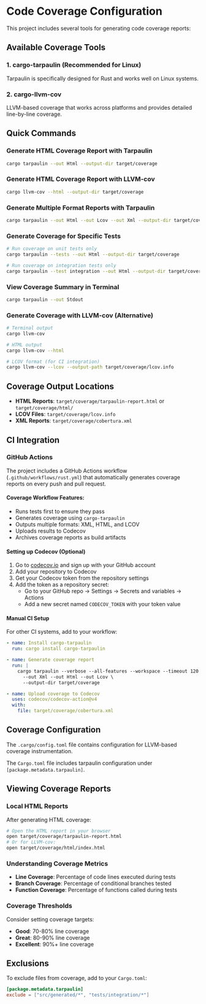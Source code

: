 # Code Coverage Configuration

This project includes several tools for generating code coverage reports:

## Available Coverage Tools

### 1. cargo-tarpaulin (Recommended for Linux)
Tarpaulin is specifically designed for Rust and works well on Linux systems.

### 2. cargo-llvm-cov 
LLVM-based coverage that works across platforms and provides detailed line-by-line coverage.

## Quick Commands

### Generate HTML Coverage Report with Tarpaulin
```bash
cargo tarpaulin --out Html --output-dir target/coverage
```

### Generate HTML Coverage Report with LLVM-cov
```bash
cargo llvm-cov --html --output-dir target/coverage
```

### Generate Multiple Format Reports with Tarpaulin
```bash
cargo tarpaulin --out Html --out Lcov --out Xml --output-dir target/coverage
```

### Generate Coverage for Specific Tests
```bash
# Run coverage on unit tests only
cargo tarpaulin --tests --out Html --output-dir target/coverage

# Run coverage on integration tests only  
cargo tarpaulin --test integration --out Html --output-dir target/coverage
```

### View Coverage Summary in Terminal
```bash
cargo tarpaulin --out Stdout
```

### Generate Coverage with LLVM-cov (Alternative)
```bash
# Terminal output
cargo llvm-cov

# HTML output
cargo llvm-cov --html

# LCOV format (for CI integration)
cargo llvm-cov --lcov --output-path target/coverage/lcov.info
```

## Coverage Output Locations

- **HTML Reports**: `target/coverage/tarpaulin-report.html` or `target/coverage/html/`
- **LCOV Files**: `target/coverage/lcov.info`
- **XML Reports**: `target/coverage/cobertura.xml`

## CI Integration

### GitHub Actions

The project includes a GitHub Actions workflow (`.github/workflows/rust.yml`) that automatically generates coverage reports on every push and pull request.

#### Coverage Workflow Features:
- Runs tests first to ensure they pass
- Generates coverage using `cargo-tarpaulin`
- Outputs multiple formats: XML, HTML, and LCOV
- Uploads results to Codecov
- Archives coverage reports as build artifacts

#### Setting up Codecov (Optional)

1. Go to [codecov.io](https://codecov.io) and sign up with your GitHub account
2. Add your repository to Codecov
3. Get your Codecov token from the repository settings
4. Add the token as a repository secret:
   - Go to your GitHub repo → Settings → Secrets and variables → Actions
   - Add a new secret named `CODECOV_TOKEN` with your token value

#### Manual CI Setup

For other CI systems, add to your workflow:

```yaml
- name: Install cargo-tarpaulin
  run: cargo install cargo-tarpaulin

- name: Generate coverage report
  run: |
    cargo tarpaulin --verbose --all-features --workspace --timeout 120 \
      --out Xml --out Html --out Lcov \
      --output-dir target/coverage

- name: Upload coverage to Codecov
  uses: codecov/codecov-action@v4
  with:
    file: target/coverage/cobertura.xml
```

## Coverage Configuration

The `.cargo/config.toml` file contains configuration for LLVM-based coverage instrumentation.

The `Cargo.toml` file includes tarpaulin configuration under `[package.metadata.tarpaulin]`.

## Viewing Coverage Reports

### Local HTML Reports
After generating HTML coverage:
```bash
# Open the HTML report in your browser
open target/coverage/tarpaulin-report.html
# Or for LLVM-cov:
open target/coverage/html/index.html
```

### Understanding Coverage Metrics
- **Line Coverage**: Percentage of code lines executed during tests
- **Branch Coverage**: Percentage of conditional branches tested
- **Function Coverage**: Percentage of functions called during tests

### Coverage Thresholds
Consider setting coverage targets:
- **Good**: 70-80% line coverage
- **Great**: 80-90% line coverage  
- **Excellent**: 90%+ line coverage

## Exclusions

To exclude files from coverage, add to your `Cargo.toml`:

```toml
[package.metadata.tarpaulin]
exclude = ["src/generated/*", "tests/integration/*"]
```
